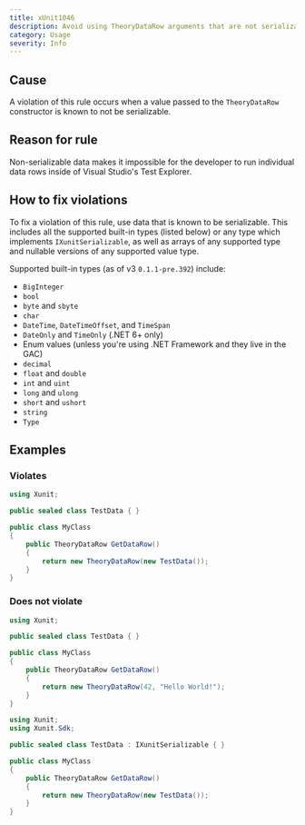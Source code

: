 ```yaml
---
title: xUnit1046
description: Avoid using TheoryDataRow arguments that are not serializable
category: Usage
severity: Info
---
```


## Cause

A violation of this rule occurs when a value passed to the `TheoryDataRow` constructor is known to
not be serializable.

## Reason for rule

Non-serializable data makes it impossible for the developer to run individual data rows inside of
Visual Studio's Test Explorer.

## How to fix violations

To fix a violation of this rule, use data that is known to be serializable. This includes all the
supported built-in types (listed below) or any type which implements `IXunitSerializable`, as well as
arrays of any supported type and nullable versions of any supported value type.

Supported built-in types (as of v3 `0.1.1-pre.392`) include:

- `BigInteger`
- `bool`
- `byte` and `sbyte`
- `char`
- `DateTime`, `DateTimeOffset`, and `TimeSpan`
- `DateOnly` and `TimeOnly` (.NET 6+ only)
- Enum values (unless you're using .NET Framework and they live in the GAC)
- `decimal`
- `float` and `double`
- `int` and `uint`
- `long` and `ulong`
- `short` and `ushort`
- `string`
- `Type`

## Examples

### Violates

```csharp
using Xunit;

public sealed class TestData { }

public class MyClass
{
    public TheoryDataRow GetDataRow()
    {
        return new TheoryDataRow(new TestData());
    }
}
```

### Does not violate

```csharp
using Xunit;

public sealed class TestData { }

public class MyClass
{
    public TheoryDataRow GetDataRow()
    {
        return new TheoryDataRow(42, "Hello World!");
    }
}
```

```csharp
using Xunit;
using Xunit.Sdk;

public sealed class TestData : IXunitSerializable { }

public class MyClass
{
    public TheoryDataRow GetDataRow()
    {
        return new TheoryDataRow(new TestData());
    }
}
```
